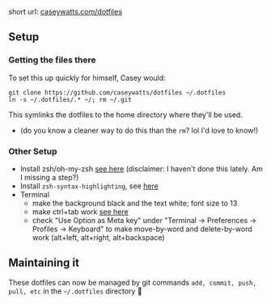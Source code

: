 short url: [caseywatts.com/dotfiles](caseywatts.com/dotfiles)

## Setup

### Getting the files there
To set this up quickly for himself, Casey would:

```
git clone https://github.com/caseywatts/dotfiles ~/.dotfiles
ln -s ~/.dotfiles/.* ~/; rm ~/.git
```

This symlinks the dotfiles to the home directory where they'll be used.
  - (do you know a cleaner way to do this than the `rm`? lol I'd love to know!)

### Other Setup
- Install zsh/oh-my-zsh [see here](https://github.com/robbyrussell/oh-my-zsh#basic-installation) (disclaimer: I haven't done this lately. Am I missing a step?)
- Install `zsh-syntax-highlighting`, see [here](https://github.com/zsh-users/zsh-syntax-highlighting/blob/master/INSTALL.md#oh-my-zsh)
- Terminal
  - make the background black and the text white; font size to 13
  - make ctrl+tab work [see here](https://superuser.com/questions/26100/using-ctrl-tab-to-switch-between-tabs-in-mac-terminal-app)
  - check "Use Option as Meta key" under "Terminal -> Preferences -> Profiles -> Keyboard" to make move-by-word and delete-by-word work (alt+left, alt+right, alt+backspace)

## Maintaining it
These dotfiles can now be managed by git commands `add, commit, push, pull, etc` in the `~/.dotfiles` directory 🎉
